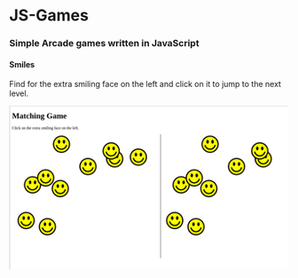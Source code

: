 # JS-Games

### Simple Arcade games written in JavaScript

#### Smiles

Find for the extra smiling face on the left and click on it to jump to the next level.

![alt tag](https://github.com/madrisan/js-games/blob/master/smiles/screenshots/smiles-screenshot-01.png)
